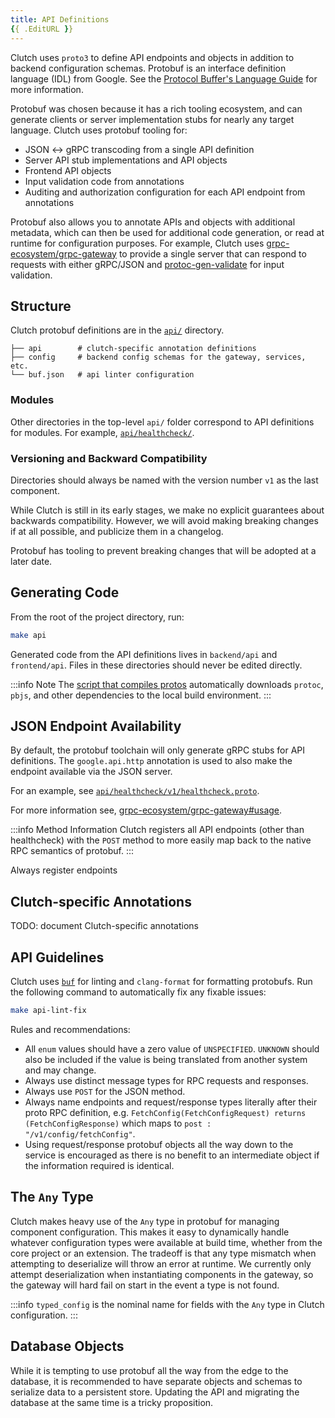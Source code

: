 ```yaml
---
title: API Definitions
{{ .EditURL }}
---
```


Clutch uses `proto3` to define API endpoints and objects in addition to backend configuration schemas. Protobuf is an interface definition language (IDL) from Google. See the [Protocol Buffer's Language Guide](https://developers.google.com/protocol-buffers/docs/proto) for more information.

Protobuf was chosen because it has a rich tooling ecosystem, and can generate clients or server implementation stubs for nearly any target language. Clutch uses protobuf tooling for:
- JSON <-> gRPC transcoding from a single API definition
- Server API stub implementations and API objects
- Frontend API objects
- Input validation code from annotations
- Auditing and authorization configuration for each API endpoint from annotations

Protobuf also allows you to annotate APIs and objects with additional metadata, which can then be used for additional code generation, or read at runtime for configuration purposes. For example, Clutch uses [grpc-ecosystem/grpc-gateway](https://github.com/grpc-ecosystem/grpc-gateway) to provide a single server that can respond to requests with either gRPC/JSON and [protoc-gen-validate](https://github.com/envoyproxy/protoc-gen-validate) for input validation.

## Structure

Clutch protobuf definitions are in the [`api/`](https://github.com/lyft/clutch/blob/main/api) directory.

```
├── api        # clutch-specific annotation definitions
├── config     # backend config schemas for the gateway, services, etc.
└── buf.json   # api linter configuration   
```

### Modules

Other directories in the top-level `api/` folder correspond to API definitions for modules. For example, [`api/healthcheck/`](https://github.com/lyft/clutch/blob/main/api/healthcheck/v1/healthcheck.proto).

### Versioning and Backward Compatibility

Directories should always be named with the version number `v1` as the last component.

While Clutch is still in its early stages, we make no explicit guarantees about backwards compatibility. However, we will avoid making breaking changes if at all possible, and publicize them in a changelog.

Protobuf has tooling to prevent breaking changes that will be adopted at a later date.

## Generating Code

From the root of the project directory, run:

```bash
make api
```

Generated code from the API definitions lives in `backend/api` and `frontend/api`. Files in these directories should never be edited directly.

:::info Note
The [script that compiles protos](https://github.com/lyft/clutch/blob/main/tools/compile-protos.sh) automatically downloads `protoc`, `pbjs`, and other dependencies to the local build environment.
:::

## JSON Endpoint Availability

By default, the protobuf toolchain will only generate gRPC stubs for API definitions. The `google.api.http` annotation is used to also make the endpoint available via the JSON server. 

For an example, see [`api/healthcheck/v1/healthcheck.proto`](https://github.com/lyft/clutch/blob/main/api/healthcheck/v1/healthcheck.proto).

For more information see, [grpc-ecosystem/grpc-gateway#usage](https://github.com/grpc-ecosystem/grpc-gateway#usage).

:::info Method Information
Clutch registers all API endpoints (other than healthcheck) with the `POST` method to more easily map back to the native RPC semantics of protobuf.
:::

Always register endpoints

## Clutch-specific Annotations

TODO: document Clutch-specific annotations

## API Guidelines

Clutch uses [`buf`](https://buf.build/docs/introduction) for linting and `clang-format` for formatting protobufs. Run the following command to automatically fix any fixable issues:

```bash
make api-lint-fix
```

Rules and recommendations:
- All `enum` values should have a zero value of `UNSPECIFIED`. `UNKNOWN` should also be included if the value is being translated from another system and may change.
- Always use distinct message types for RPC requests and responses.
- Always use `POST` for the JSON method.
- Always name endpoints and request/response types literally after their proto RPC definition, e.g. `FetchConfig(FetchConfigRequest) returns (FetchConfigResponse)` which maps to `post : "/v1/config/fetchConfig"`.
- Using request/response protobuf objects all the way down to the service is encouraged as there is no benefit to an intermediate object if the information required is identical.

## The `Any` Type
Clutch makes heavy use of the `Any` type in protobuf for managing component configuration. This makes it easy to dynamically handle whatever configuration types were available at build  time, whether from the core project or an extension. The tradeoff is that any type mismatch when attempting to deserialize will throw an error at runtime. We currently only attempt deserialization when instantiating components in the gateway, so the gateway will hard fail on start in the event a type is not found.

:::info
`typed_config` is the nominal name for fields with the `Any` type in Clutch configuration.
:::

## Database Objects

While it is tempting to use protobuf all the way from the edge to the database, it is recommended to have separate objects and schemas to serialize data to a persistent store. Updating the API and migrating the database at the same time is a tricky proposition.

